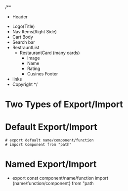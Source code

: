 <!-- Layout for the app -->

  /**
   * Header
- Logo(Title)
- Nav Items(Right Side)
- Cart
Body 
- Search bar
- RestrauntList
    - RestaurantCard (many cards)
        - Image
        - Name
        - Rating
        - Cusines
Footer
- links
- Copyright
   */

# Two Types of Export/Import

# Default Export/Import
    # export defualt name/component/function
    # import Component from "path"

# Named Export/Import
-   export const component/name/function
    import {name/function/component} from "path
